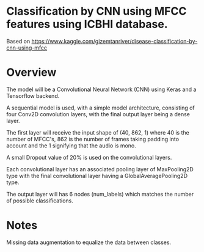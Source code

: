 #  Classification by CNN using MFCC features using ICBHI database.
Based on https://www.kaggle.com/gizemtanriver/disease-classification-by-cnn-using-mfcc


                                                    
# Overview

The model will be a Convolutional Neural Network (CNN) using Keras and a Tensorflow backend.

A sequential model is used, with a simple model architecture, consisting of four Conv2D convolution layers, with the final output layer being a dense layer.

The first layer will receive the input shape of (40, 862, 1) where 40 is the number of MFCC's, 862 is the number of frames taking padding into account and the 1 signifying that the audio is mono.

A small Dropout value of 20% is used on the convolutional layers.

Each convolutional layer has an associated pooling layer of MaxPooling2D type with the final convolutional layer having a GlobalAveragePooling2D type. 

The output layer will has 6 nodes (num_labels) which matches the number of possible classifications.



# Notes
Missing data augmentation to equalize the data between classes.

